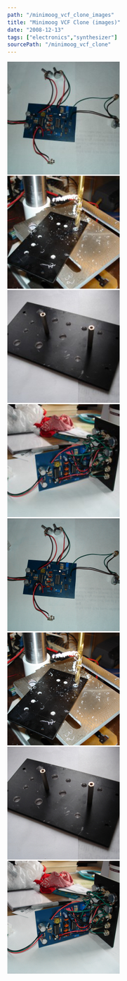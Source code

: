 ```yaml
---
path: "/minimoog_vcf_clone_images"
title: "Minimoog VCF Clone (images)"
date: "2008-12-13"
tags: ["electronics","synthesizer"]
sourcePath: "/minimoog_vcf_clone"
---
```


 ![mm_half_done-300x225.jpg_hexagon.jpeg](mm_half_done-300x225.jpg_hexagon.jpeg) ![mm_drilling-300x225.jpg_hexagon.jpeg](mm_drilling-300x225.jpg_hexagon.jpeg) ![mm_panel-300x225.jpg_hexagon.jpeg](mm_panel-300x225.jpg_hexagon.jpeg) ![mm_finished-300x225.jpg_hexagon.jpeg](mm_finished-300x225.jpg_hexagon.jpeg) ![mm_half_done.jpg_hexagon.jpeg](mm_half_done.jpg_hexagon.jpeg) ![mm_drilling.jpg_hexagon.jpeg](mm_drilling.jpg_hexagon.jpeg) ![mm_panel.jpg_hexagon.jpeg](mm_panel.jpg_hexagon.jpeg) ![mm_finished.jpg_hexagon.jpeg](mm_finished.jpg_hexagon.jpeg)